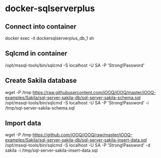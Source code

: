 # docker-sqlserverplus


## Connect into container
docker exec -it dockersqlserverplus_db_1 sh 

## Sqlcmd in container
/opt/mssql-tools/bin/sqlcmd -S localhost -U SA -P 'Strong!Password'

## Create Sakila database
wget -P /tmp https://raw.githubusercontent.com/jOOQ/jOOQ/master/jOOQ-examples/Sakila/sql-server-sakila-db/sql-server-sakila-schema.sql
/opt/mssql-tools/bin/sqlcmd -S localhost -U SA -P 'Strong!Password' -i /tmp/sql-server-sakila-schema.sql

## Import data
wget -P /tmp https://github.com/jOOQ/jOOQ/raw/master/jOOQ-examples/Sakila/sql-server-sakila-db/sql-server-sakila-insert-data.sql
/opt/mssql-tools/bin/sqlcmd -S localhost -U SA -P 'Strong!Password' -d sakila -i /tmp/sql-server-sakila-insert-data.sql
